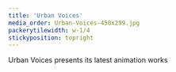 ```yaml
---
title: 'Urban Voices'
media_order: Urban-Voices-450x299.jpg
packerytilewidth: w-1/4
stickyposition: topright
---
```


Urban Voices presents its latest animation works